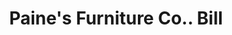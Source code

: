 ---
doi: 10.7916/D83R24X2
date_other: '1880'
date_other_textual: 1880-1889
form: printed ephemera
genre:
- Invoices
name:
- Paine's Furniture Co.
object_in_context_url: https://biggert.cul.columbia.edu/items/view/ave_biggert_00430
subject_hierarchical_geographic:
- Boston, Massachusetts, United States
subject_name:
- Paine's Furniture Co.
title: Paine's Furniture Co.. Bill
sort_title: Paine's Furniture Co.. Bill
call_number: ave_biggert_00430
coordinates:
- 42.35805555555556,-71.06361111111111
pid: ave_biggert_00430
identifiers: ave_biggert_00430
permalink: /biggert/ave_biggert_00430/
layout: iiif-image-page
---